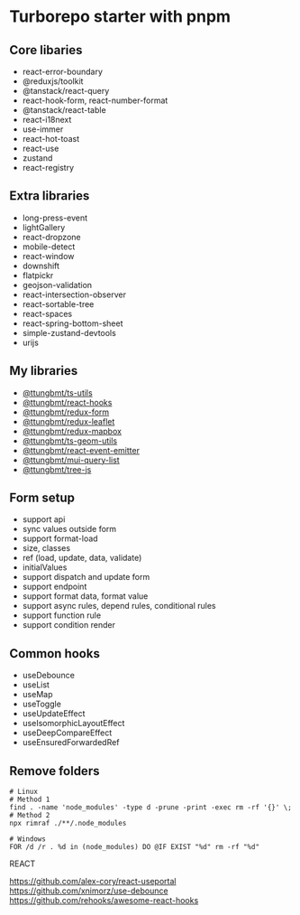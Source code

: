 # Turborepo starter with pnpm

## Core libaries
- react-error-boundary
- @reduxjs/toolkit
- @tanstack/react-query
- react-hook-form, react-number-format
- @tanstack/react-table
- react-i18next
- use-immer
- react-hot-toast
- react-use
- zustand
- react-registry

## Extra libraries
- long-press-event
- lightGallery
- react-dropzone
- mobile-detect
- react-window
- downshift
- flatpickr
- geojson-validation
- react-intersection-observer
- react-sortable-tree
- react-spaces
- react-spring-bottom-sheet
- simple-zustand-devtools
- urijs

## My libraries
- [@ttungbmt/ts-utils]()
- [@ttungbmt/react-hooks]()
- [@ttungbmt/redux-form]()
- [@ttungbmt/redux-leaflet]()
- [@ttungbmt/redux-mapbox]()
- [@ttungbmt/ts-geom-utils]()
- [@ttungbmt/react-event-emitter]()
- [@ttungbmt/mui-query-list]()
- [@ttungbmt/tree-js]()

## Form setup
- support api
- sync values outside form
- support format-load
- size, classes
- ref (load, update, data, validate)
- initialValues
- support dispatch and update form
- support endpoint
- support format data, format value
- support async rules, depend rules, conditional rules
- support function rule
- support condition render

## Common hooks
- useDebounce
- useList
- useMap
- useToggle
- useUpdateEffect
- useIsomorphicLayoutEffect
- useDeepCompareEffect
- useEnsuredForwardedRef

## Remove folders

```shell
# Linux
# Method 1
find . -name 'node_modules' -type d -prune -print -exec rm -rf '{}' \;
# Method 2
npx rimraf ./**/.node_modules

# Windows
FOR /d /r . %d in (node_modules) DO @IF EXIST "%d" rm -rf "%d"

```


REACT

https://github.com/alex-cory/react-useportal
https://github.com/xnimorz/use-debounce
https://github.com/rehooks/awesome-react-hooks